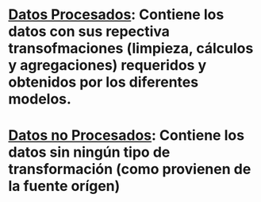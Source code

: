 # **[Datos Procesados](https://github.com/malejacp4/ProyectoGrado/tree/main/datos/datos_procesados)**:  Contiene los datos con sus repectiva transofmaciones (limpieza, cálculos y agregaciones) requeridos y obtenidos por los diferentes modelos.
# **[Datos no Procesados](https://github.com/malejacp4/ProyectoGrado/tree/main/datos/datos_sin_procesar)**:  Contiene los datos sin ningún tipo de transformación (como provienen de la fuente orígen)
